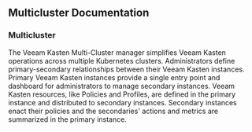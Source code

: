 ## Multicluster Documentation
### Multicluster
The Veeam Kasten Multi-Cluster manager simplifies Veeam Kasten
  operations across multiple Kubernetes clusters.
Administrators define primary-secondary relationships between their
  Veeam Kasten instances. Primary Veeam Kasten instances provide a single
  entry point and dashboard for administrators to manage secondary
  instances.
Veeam Kasten resources, like Policies and Profiles, are defined in the
  primary instance and distributed to secondary instances. Secondary
  instances enact their policies and the secondaries' actions and metrics
  are summarized in the primary instance.

